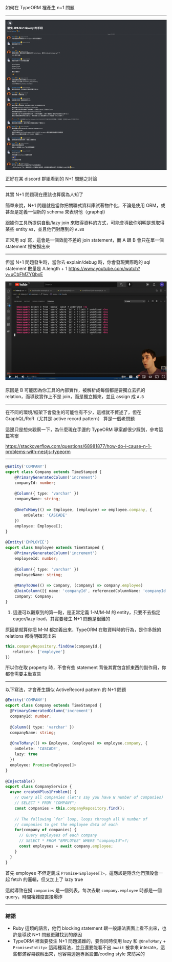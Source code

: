 如何在 TypeORM 裡產生 n+1 問題

---

![](imgs/type-orm-n+1-0819224328.png)

正好在某 discord 群組看到的 N+1 問題之討論

---

其實 N+1 問題現在應該也算廣為人知了

簡單來說，N+1 問題就是當你把關聯式資料庫試著物件化，不論是使用 ORM，或甚至是定義一個新的 schema 來表現他（graphql）

跟據你工具所提供自動/lazy join 來取得資料的方式，可能會導致你明明是想取得某些 entity `A`s，並且他們對應到的 `A.B`s

正常用 sql 寫，這會是一個效能不差的 join statement，而 A 跟 B 會只在單一個 statement 裡被撈出來

---

但當 N+1 問題發生時，當你去 explain/debug 時，你會發現實際跑的 sql statement 數量是 A.length + 1 https://www.youtube.com/watch?v=uCbFMZYQbxE

![](imgs/type-orm-n+1-0819224851.png)

原因是 B 可能因為你工具的內部實作，被解析成每個都是要獨立去抓的 relation，而導致實作上不是 join，而是獨立抓來，並且 assign 成 `A.B`

---

在不同的環境/框架下會發生的可能性有不少，這裡就不贅述了，但在 GraphQL/RoR（尤其是 active record pattern） 算是一個老問題

這邊只是想來觀察一下，為什麼現在手邊的 TypeORM 專案都很少踩到，參考這篇答案

https://stackoverflow.com/questions/68981877/how-do-i-cause-n-1-problems-with-nestjs-typeorm

---

```typescript
@Entity('COMPANY')
export class Company extends TimeStamped {
    @PrimaryGeneratedColumn('increment')
    companyId: number;

    @Column({ type: 'varchar' })
    companyName: string;

    @OneToMany(() => Employee, (employee) => employee.company, {
        onDelete: 'CASCADE'
    })
    employee: Employee[];
}

@Entity('EMPLOYEE')
export class Employee extends TimeStamped {
    @PrimaryGeneratedColumn('increment')
    employeeId: number;

    @Column({ type: 'varchar' })
    employeeName: string;

    @ManyToOne(() => Company, (company) => company.employee)
    @JoinColumn([{ name: 'companyId', referencedColumnName: 'companyId' }])
    company: Company;
}

```

1. 這邊可以觀察到的第一點，是正常定義 1-M/M-M 的 entity，只要不去指定 eager/lazy load，其實要發生 N+1 問題是很難的

原因是就算你把 M-M 都定義出來，TypeORM 在取資料時的行為，是你多餘的 relations 都得明確寫出來

```typescript
this.companyRepository.findOne(companyId,{
   relations: ['employee']
})
```

所以你在取 property 時，不會有些 statement 背後其實包含抓東西的副作用，你都會需要主動宣告

---

以下寫法，才會產生類似 ActiveRecord pattern 的 N+1 問題

```typescript
@Entity('COMPANY')
export class Company extends TimeStamped {
  @PrimaryGeneratedColumn('increment')
  companyId: number;

  @Column({ type: 'varchar' })
  companyName: string;

  @OneToMany(() => Employee, (employee) => employee.company, {
    onDelete: 'CASCADE',
    lazy: true
  })
  employee: Promise<Employee[]>
}

@Injectable()
export class CompanyService {
  async createNPlus1Problem() {
    // Query all companies (let's say you have N number of companies)
    // SELECT * FROM "COMPANY";
    const companies = this.companyRepository.find();

    // The following `for` loop, loops through all N number of 
    // companies to get the employee data of each
    for(company of companies) {
      // Query employees of each company
      // SELECT * FROM "EMPLOYEE" WHERE "companyId"=?;
      const employees = await company.employee;
    }
  }
}
```

首先 employee 不但定義成 `Promise<Employee[]>`，這應該是隱含他們預設會一起 fetch 的邏輯，但又加上了 lazy true

這就導致在撈 `companies` 是一個列表，每次去取 `company.employee` 時都是一個 query，時間複雜度直接爆炸

---

### 結語

- Ruby 這類的語言，他們 blocking statement 跟一般語法表面上看不出來，也許是導致 N+1 問題更難找到的原因
- TypeORM 裡面要發生 N+1 問題滿難的，要你同時使用 lazy 和 `@OneToMany` + `Promise<Entity>` 這兩種寫法，並且還要能看不出 `await` 被拿來 interate，這些都滿容易觀察出來，也容易透過專案設置/coding style 來防呆的
